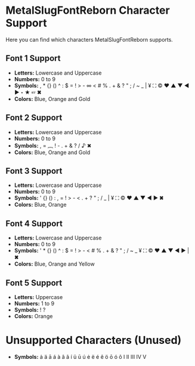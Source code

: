 # MetalSlugFontReborn Character Support

Here you can find which characters MetalSlugFontReborn supports.

## Font 1 Support

- **Letters:** Lowercase and Uppercase
- **Numbers:** 0 to 9
- **Symbols:** , * {} () ^ : $ = ! > - ∞ < # % . + & ? " ; / ~ _ | ¥ ⛶ © ♥ ▲ ▼ ◀ ▶ ⋆ ★ ☞ ✖
- **Colors:** Blue, Orange and Gold

## Font 2 Support

- **Letters:** Lowercase and Uppercase
- **Numbers:** 0 to 9
- **Symbols:** , = ︷ ! - . + & ? / ♪ ✖
- **Colors:** Blue, Orange and Gold

## Font 3 Support

- **Letters:** Lowercase and Uppercase
- **Numbers:** 0 to 9
- **Symbols:** ' {} () : , = ! > - < . + ? " ; / _ | ¥ ⛶ © ♥ ▲ ▼ ◀ ▶ ✖
- **Colors:** Blue, Orange

## Font 4 Support

- **Letters:** Lowercase and Uppercase
- **Numbers:** 0 to 9
- **Symbols:** ' * {} () ^ : $ = ! > - < # % . + & ? " ; / ~ _ ¥ ⛶ © ♥ ▲ ▼ ◀ ▶ | ✖
- **Colors:** Blue, Orange and Yellow

## Font 5 Support

- **Letters:** Uppercase
- **Numbers:** 1 to 9
- **Symbols:** ! ?
- **Colors:** Orange

# Unsupported Characters (Unused)

- **Symbols:** ȧ ä ā á à â ã í ü ū ú ė ë é ê ö ō ó ô Ⅰ Ⅱ Ⅲ Ⅳ Ⅴ
